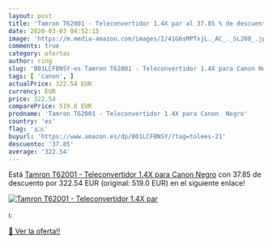 ```yaml
---
layout: post
title: 'Tamron T62001 - Teleconvertidor 1.4X par al 37.85 % de descuento'
date: 2020-03-03 04:52:15
image: 'https://m.media-amazon.com/images/I/41G6sMPTxjL._AC_._SL200_.jpg'
comments: true
category: ofertas
author: ring
slug: 'B01LCFBNSY-es Tamron T62001 - Teleconvertidor 1.4X para Canon Negro'
tags: [ 'canon', ]
actualPrice: 322.54 EUR
currency: EUR
price: 322.54
comparePrice: 519.0 EUR
prodname: 'Tamron T62001 - Teleconvertidor 1.4X para Canon  Negro'
country: 'es'
flag: '🇪🇸'
buyurl: 'https://www.amazon.es/dp/B01LCFBNSY/?tag=tolees-21'
descuento: '37.85'
average: '322.54'
---
```


Está [Tamron T62001 - Teleconvertidor 1.4X para Canon  Negro](https://www.amazon.es/dp/B01LCFBNSY/?tag=tolees-21) con 37.85 de descuento por 322.54 EUR (original: 519.0 EUR) en el siguiente enlace!

[![Tamron T62001 - Teleconvertidor 1.4X par](https://m.media-amazon.com/images/I/41G6sMPTxjL._AC_._SL200_.jpg)](https://www.amazon.es/dp/B01LCFBNSY/?tag=tolees-21)

ℹ️:


[🛒 Ver la oferta!!](https://www.amazon.es/dp/B01LCFBNSY/?tag=tolees-21)
